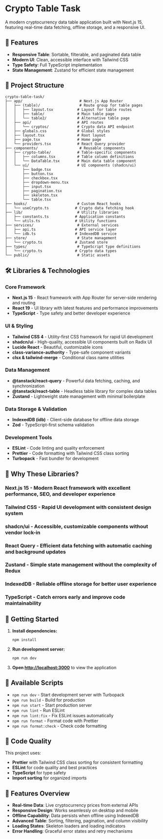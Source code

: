 # Crypto Table Task

A modern cryptocurrency data table application built with Next.js 15, featuring real-time data fetching, offline storage, and a responsive UI.

## 🚀 Features

- **Responsive Table**: Sortable, filterable, and paginated data table
- **Modern UI**: Clean, accessible interface with Tailwind CSS
- **Type Safety**: Full TypeScript implementation
- **State Management**: Zustand for efficient state management

## 📁 Project Structure

```
crypto-table-task/
├── app/                          # Next.js App Router
│   ├── (table)/                  # Route group for table pages
│   │   ├── layout.tsx           # Layout for table routes
│   │   ├── table/               # Main table page
│   │   └── table2/              # Alternative table page
│   ├── api/                     # API routes
│   │   └── cryptos/             # Crypto data API endpoint
│   ├── globals.css              # Global styles
│   ├── layout.tsx               # Root layout
│   ├── page.tsx                 # Home page
│   └── providers.tsx            # React Query provider
├── components/                   # Reusable components
│   ├── crypto-table/            # Table-specific components
│   │   ├── columns.tsx          # Table column definitions
│   │   └── DataTable.tsx        # Main data table component
│   └── ui/                      # UI components (shadcn/ui)
│       ├── badge.tsx
│       ├── button.tsx
│       ├── checkbox.tsx
│       ├── dropdown-menu.tsx
│       ├── input.tsx
│       ├── pagination.tsx
│       ├── skeleton.tsx
│       └── table.tsx
├── hooks/                       # Custom React hooks
│   └── useCrypto.ts            # Crypto data fetching hook
├── lib/                         # Utility libraries
│   ├── constants.ts            # Application constants
│   └── utils.ts                # Utility functions
├── services/                    # External services
│   ├── api.ts                  # API service layer
│   └── idb.ts                  # IndexedDB service
├── store/                       # State management
│   └── crypto.ts               # Zustand store
├── types/                       # TypeScript type definitions
│   └── crypto.ts               # Crypto data types
└── public/                      # Static assets
```

## 🛠️ Libraries & Technologies

### Core Framework
- **Next.js 15** - React framework with App Router for server-side rendering and routing
- **React 19** - UI library with latest features and performance improvements
- **TypeScript** - Type safety and better developer experience

### UI & Styling
- **Tailwind CSS 4** - Utility-first CSS framework for rapid UI development
- **shadcn/ui** - High-quality, accessible UI components built on Radix UI
- **Lucide React** - Beautiful, customizable icons
- **class-variance-authority** - Type-safe component variants
- **clsx & tailwind-merge** - Conditional class name utilities

### Data Management
- **@tanstack/react-query** - Powerful data fetching, caching, and synchronization
- **@tanstack/react-table** - Headless table library for complex data tables
- **Zustand** - Lightweight state management with minimal boilerplate

### Data Storage & Validation
- **IndexedDB (idb)** - Client-side database for offline data storage
- **Zod** - TypeScript-first schema validation

### Development Tools
- **ESLint** - Code linting and quality enforcement
- **Prettier** - Code formatting with Tailwind CSS class sorting
- **Turbopack** - Fast bundler for development

## 🎯 Why These Libraries?

### **Next.js 15** - Modern React framework with excellent performance, SEO, and developer experience
### **Tailwind CSS** - Rapid UI development with consistent design system
### **shadcn/ui** - Accessible, customizable components without vendor lock-in
### **React Query** - Efficient data fetching with automatic caching and background updates
### **Zustand** - Simple state management without the complexity of Redux
### **IndexedDB** - Reliable offline storage for better user experience
### **TypeScript** - Catch errors early and improve code maintainability

## 🚀 Getting Started

1. **Install dependencies:**
   ```bash
   npm install
   ```

2. **Run development server:**
   ```bash
   npm run dev
   ```

3. **Open [http://localhost:3000](http://localhost:3000)** to view the application

## 📝 Available Scripts

- `npm run dev` - Start development server with Turbopack
- `npm run build` - Build for production
- `npm run start` - Start production server
- `npm run lint` - Run ESLint
- `npm run lint:fix` - Fix ESLint issues automatically
- `npm run format` - Format code with Prettier
- `npm run format:check` - Check code formatting

## 🎨 Code Quality

This project uses:
- **Prettier** with Tailwind CSS class sorting for consistent formatting
- **ESLint** for code quality and best practices
- **TypeScript** for type safety
- **Import sorting** for organized imports

## 📱 Features Overview

- **Real-time Data**: Live cryptocurrency prices from external APIs
- **Responsive Design**: Works seamlessly on desktop and mobile
- **Offline Capability**: Data persists when offline using IndexedDB
- **Advanced Table**: Sorting, filtering, pagination, and column visibility
- **Loading States**: Skeleton loaders and loading indicators
- **Error Handling**: Graceful error states and retry mechanisms
